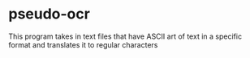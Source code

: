 pseudo-ocr
==========

This program takes in text files that have ASCII art of text in a specific format and translates it to regular characters
